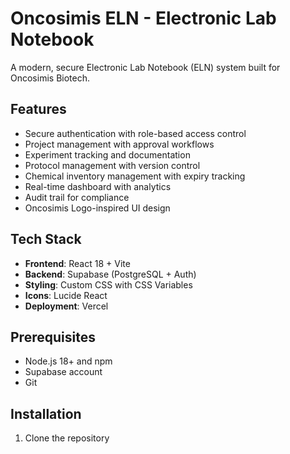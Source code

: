 # Oncosimis ELN - Electronic Lab Notebook

A modern, secure Electronic Lab Notebook (ELN) system built for Oncosimis Biotech.

## Features

-  Secure authentication with role-based access control
-  Project management with approval workflows
-  Experiment tracking and documentation
-  Protocol management with version control
-  Chemical inventory management with expiry tracking
-  Real-time dashboard with analytics
-  Audit trail for compliance
-  Oncosimis Logo-inspired UI design

## Tech Stack

- **Frontend**: React 18 + Vite
- **Backend**: Supabase (PostgreSQL + Auth)
- **Styling**: Custom CSS with CSS Variables
- **Icons**: Lucide React
- **Deployment**: Vercel

## Prerequisites

- Node.js 18+ and npm
- Supabase account
- Git

## Installation

1. Clone the repository
